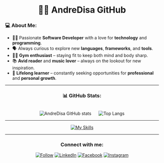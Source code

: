 <!--<p align="left"> <img src="https://komarev.com/ghpvc/?username=andredisa&label=Profile%20views&color=0e75b6&style=flat" alt="gcarnab" /> </p>-->

<h1 align="center">👨‍💻 AndreDisa GitHub</h1>

### 💻 **About Me:**
- 🧑‍💻 Passionate **Software Developer** with a love for **technology** and **programming**.
- 🗣️ Always curious to explore new **languages**, **frameworks**, and **tools**.
- 🏋️‍♂️ **Gym enthusiast** – staying fit to keep both mind and body sharp.
- 📚 **Avid reader** and **music lover** – always on the lookout for new inspiration.
- 🌱 **Lifelong learner** – constantly seeking opportunities for **professional** and **personal growth**.

---

<h3 align="center">📊 GitHub Stats:</h3>
<br>
<div align="center">
  <img src="https://github-readme-stats.vercel.app/api?username=andredisa&hide=contribs,prs&count_private=true&show_icons=true&theme=dark&include_all_commits=true&rank_icon=github&hide_rank=true" alt="AndreDisa GitHub stats" style="display: inline-block; margin-right: 20;" />
  <img src="https://github-readme-stats.vercel.app/api/top-langs/?username=andredisa&hide_progress=true" alt="Top Langs" style="display: inline-block;" />
</div>

---

  
<div align="center">
  
  [![My Skills](https://skillicons.dev/icons?i=html,css,js,php,java,spring,jquery,python,arduino,cs,cpp,mysql)](https://skillicons.dev)

  ---

<h3>Connect with me:</h3>

[![Follow](https://img.shields.io/twitter/follow/AndreDisa?style=social)](https://www.twitter.com/disanti_andrea)
[![LinkedIn](https://img.shields.io/badge/LinkedIn-0077B5?style=for-the-badge&style=social&logo=linkedin&logoColor=white)](https://www.linkedin.com/in/andreadisanti/)
[![Facebook](https://img.shields.io/badge/Facebook-1877F2?style=for-the-badge&style=social&logo=facebook&logoColor=white)](https://facebook.com/andrea.disanti.7/)
[![Instagram](https://img.shields.io/badge/Instagram-E4405F?style=for-the-badge&style=social&logo=instagram&logoColor=white)](https://www.instagram.com/andreaadisanti/)

</div>
